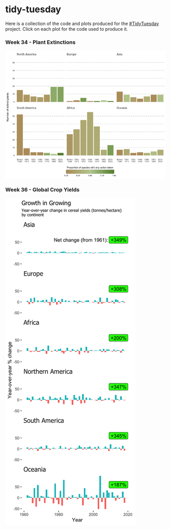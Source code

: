 # tidy-tuesday

Here is a collection of the code and plots produced for the [#TidyTuesday](https://github.com/rfordatascience/tidytuesday) project. Click on each plot for the code used to produce it.

### Week 34 - Plant Extinctions
<a href='/tidy-tuesday-week34.R' target='_blank'><img src="plots/tidy-tuesday-week34.png" align="center"/></a>

### Week 36 - Global Crop Yields
<a href='/tidy-tuesday-week36.R' target='_blank'><img src="plots/tidy-tuesday-week36.png" align="center"/></a>